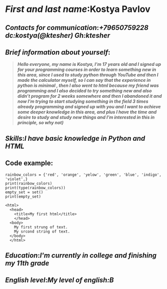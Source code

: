 # *First and last name*:**Kostya Pavlov**

## *Contacts for communication*:***+79650759228 dc:kostya(@ktesher) Gh:ktesher***

## *Brief information about yourself*:
>***Hello everyone, my name is Kostya, I'm 17 years old and I signed up for your programming courses in order to learn something new in this area, since I used to study python through YouTube and then I made the calculator myself, so I can say that the experience in python is minimal , then I also went to html because my friend was programming and I also decided to try something new and also didn’t program for 2 weeks somewhere and then I abandoned it and now I’m trying to start studying something in the field 3 times already programming and signed up with you and I want to achieve some deeper knowledge in this area, and plus I have the time and desire to study and study new things and I’m interested in this in principle, so why not)***
>

## *Skills*:***I have basic knowledge in Python and HTML***

## **Code example**:
```
rainbow_colors = {'red', 'orange', 'yelow', 'green', 'blue', 'indigo', 'violet',}
print(rainbow_colors)
print(type(rainbow_colors))
empty_set = set()
print(empty_set)
```
```
<html>
  <head>
    <title>My first html</title>
    </head>
  <body>
    My first strung of text.
    My srcond string of text.
  </body>
  </html>
  ```
  
  ## *Education*:***I'm currently in college and finishing my 11th grade***

  ## *English level*:***My level of english:B***
